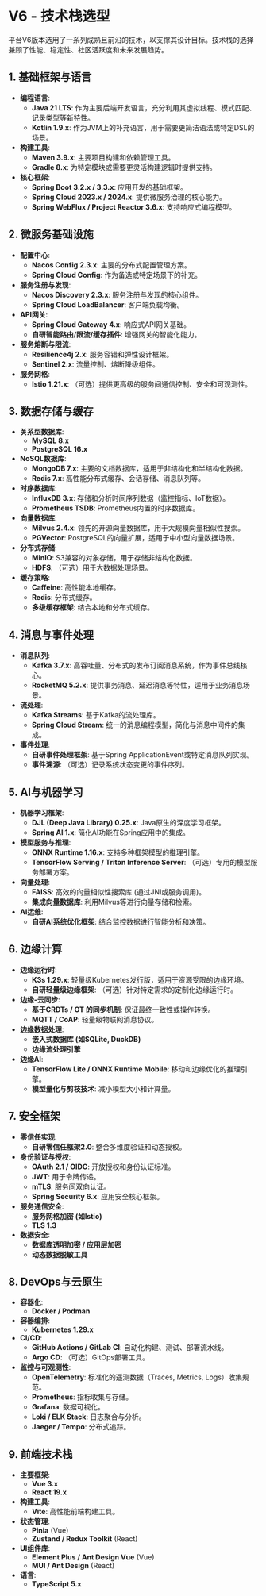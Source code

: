 # V6 - 技术栈选型

平台V6版本选用了一系列成熟且前沿的技术，以支撑其设计目标。技术栈的选择兼顾了性能、稳定性、社区活跃度和未来发展趋势。

## 1. 基础框架与语言

- **编程语言**:
    - **Java 21 LTS**: 作为主要后端开发语言，充分利用其虚拟线程、模式匹配、记录类型等新特性。
    - **Kotlin 1.9.x**: 作为JVM上的补充语言，用于需要更简洁语法或特定DSL的场景。
- **构建工具**:
    - **Maven 3.9.x**: 主要项目构建和依赖管理工具。
    - **Gradle 8.x**: 为特定模块或需要更灵活构建逻辑时提供支持。
- **核心框架**:
    - **Spring Boot 3.2.x / 3.3.x**: 应用开发的基础框架。
    - **Spring Cloud 2023.x / 2024.x**: 提供微服务治理的核心能力。
    - **Spring WebFlux / Project Reactor 3.6.x**: 支持响应式编程模型。

## 2. 微服务基础设施

- **配置中心**:
    - **Nacos Config 2.3.x**: 主要的分布式配置管理方案。
    - **Spring Cloud Config**: 作为备选或特定场景下的补充。
- **服务注册与发现**:
    - **Nacos Discovery 2.3.x**: 服务注册与发现的核心组件。
    - **Spring Cloud LoadBalancer**: 客户端负载均衡。
- **API网关**:
    - **Spring Cloud Gateway 4.x**: 响应式API网关基础。
    - **自研智能路由/限流/缓存插件**: 增强网关的智能化能力。
- **服务熔断与限流**:
    - **Resilience4j 2.x**: 服务容错和弹性设计框架。
    - **Sentinel 2.x**: 流量控制、熔断降级组件。
- **服务网格**:
    - **Istio 1.21.x**: （可选）提供更高级的服务间通信控制、安全和可观测性。

## 3. 数据存储与缓存

- **关系型数据库**:
    - **MySQL 8.x**
    - **PostgreSQL 16.x**
- **NoSQL数据库**:
    - **MongoDB 7.x**: 主要的文档数据库，适用于非结构化和半结构化数据。
    - **Redis 7.x**: 高性能分布式缓存、会话存储、消息队列等。
- **时序数据库**:
    - **InfluxDB 3.x**: 存储和分析时间序列数据（监控指标、IoT数据）。
    - **Prometheus TSDB**: Prometheus内置的时序数据库。
- **向量数据库**:
    - **Milvus 2.4.x**: 领先的开源向量数据库，用于大规模向量相似性搜索。
    - **PGVector**: PostgreSQL的向量扩展，适用于中小型向量数据场景。
- **分布式存储**:
    - **MinIO**: S3兼容的对象存储，用于存储非结构化数据。
    - **HDFS**: （可选）用于大数据处理场景。
- **缓存策略**:
    - **Caffeine**: 高性能本地缓存。
    - **Redis**: 分布式缓存。
    - **多级缓存框架**: 结合本地和分布式缓存。

## 4. 消息与事件处理

- **消息队列**:
    - **Kafka 3.7.x**: 高吞吐量、分布式的发布订阅消息系统，作为事件总线核心。
    - **RocketMQ 5.2.x**: 提供事务消息、延迟消息等特性，适用于业务消息场景。
- **流处理**:
    - **Kafka Streams**: 基于Kafka的流处理库。
    - **Spring Cloud Stream**: 统一的消息编程模型，简化与消息中间件的集成。
- **事件处理**:
    - **自研事件处理框架**: 基于Spring ApplicationEvent或特定消息队列实现。
    - **事件溯源**: （可选）记录系统状态变更的事件序列。

## 5. AI与机器学习

- **机器学习框架**:
    - **DJL (Deep Java Library) 0.25.x**: Java原生的深度学习框架。
    - **Spring AI 1.x**: 简化AI功能在Spring应用中的集成。
- **模型服务与推理**:
    - **ONNX Runtime 1.16.x**: 支持多种框架模型的推理引擎。
    - **TensorFlow Serving / Triton Inference Server**: （可选）专用的模型服务部署方案。
- **向量处理**:
    - **FAISS**: 高效的向量相似性搜索库 (通过JNI或服务调用)。
    - **集成向量数据库**: 利用Milvus等进行向量存储和检索。
- **AI运维**:
    - **自研AI系统优化框架**: 结合监控数据进行智能分析和决策。

## 6. 边缘计算

- **边缘运行时**:
    - **K3s 1.29.x**: 轻量级Kubernetes发行版，适用于资源受限的边缘环境。
    - **自研轻量级边缘框架**: （可选）针对特定需求的定制化边缘运行时。
- **边缘-云同步**:
    - **基于CRDTs / OT 的同步机制**: 保证最终一致性或操作转换。
    - **MQTT / CoAP**: 轻量级物联网消息协议。
- **边缘数据处理**:
    - **嵌入式数据库 (如SQLite, DuckDB)**
    - **边缘流处理引擎**
- **边缘AI**:
    - **TensorFlow Lite / ONNX Runtime Mobile**: 移动和边缘优化的推理引擎。
    - **模型量化与剪枝技术**: 减小模型大小和计算量。

## 7. 安全框架

- **零信任实现**:
    - **自研零信任框架2.0**: 整合多维度验证和动态授权。
- **身份验证与授权**:
    - **OAuth 2.1 / OIDC**: 开放授权和身份认证标准。
    - **JWT**: 用于令牌传递。
    - **mTLS**: 服务间双向认证。
    - **Spring Security 6.x**: 应用安全核心框架。
- **服务通信安全**:
    - **服务网格加密 (如Istio)**
    - **TLS 1.3**
- **数据安全**:
    - **数据库透明加密 / 应用层加密**
    - **动态数据脱敏工具**

## 8. DevOps与云原生

- **容器化**:
    - **Docker / Podman**
- **容器编排**:
    - **Kubernetes 1.29.x**
- **CI/CD**:
    - **GitHub Actions / GitLab CI**: 自动化构建、测试、部署流水线。
    - **Argo CD**: （可选）GitOps部署工具。
- **监控与可观测性**:
    - **OpenTelemetry**: 标准化的遥测数据（Traces, Metrics, Logs）收集规范。
    - **Prometheus**: 指标收集与存储。
    - **Grafana**: 数据可视化。
    - **Loki / ELK Stack**: 日志聚合与分析。
    - **Jaeger / Tempo**: 分布式追踪。

## 9. 前端技术栈

- **主要框架**:
    - **Vue 3.x**
    - **React 19.x**
- **构建工具**:
    - **Vite**: 高性能前端构建工具。
- **状态管理**:
    - **Pinia** (Vue)
    - **Zustand / Redux Toolkit** (React)
- **UI组件库**:
    - **Element Plus / Ant Design Vue** (Vue)
    - **MUI / Ant Design** (React)
- **语言**:
    - **TypeScript 5.x** 